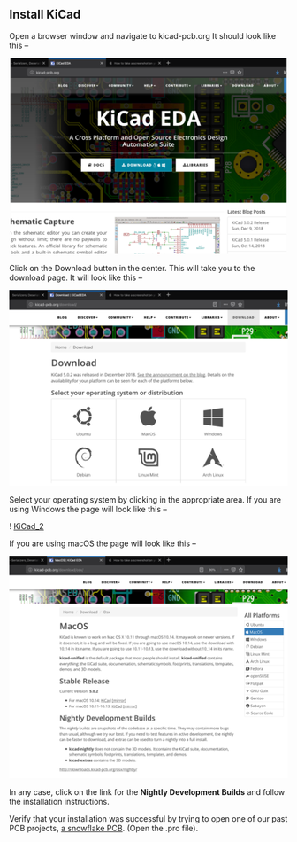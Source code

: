 ## Install KiCad

Open a browser window and navigate to kicad-pcb.org It should look like this –

<center> <img src="../images/KiCad_0.png" width="500"/> </center>

Click on the Download button in the center. This will take you to the download page. It will look like this –

![KiCad_1](../images/KiCad_1.png?raw=true)

Select your operating system by clicking in the appropriate area. If you are using Windows the page will look like this –

! [KiCad_2](../images/KiCad_2.png?raw=true)

If you are using macOS the page will look like this –

<img width="700" src="../images/KiCad_3.png">

In any case, click on the link for the **Nightly Development Builds** and follow the installation instructions.

Verify that your installation was successful by trying to open one of our past PCB projects, [a snowflake PCB](https://github.com/maholli/snowflake/tree/master/snowflake_1). (Open the .pro file). 


